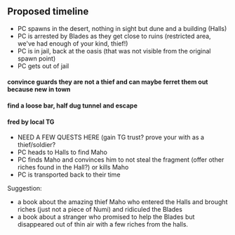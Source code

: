 ## Proposed timeline
- PC spawns in the desert, nothing in sight but dune and a building (Halls)
- PC is arrested by Blades as they get close to ruins (restricted area, we've had enough of your kind, thief!)
- PC is in jail, back at the oasis (that was not visible from the original spawn point)
- PC gets out of jail
#### convince guards they are not a thief and can maybe ferret them out because new in town
#### find a loose bar, half dug tunnel and escape
#### fred by local TG
- NEED A FEW QUESTS HERE (gain TG trust? prove your with as a thief/soldier?
- PC heads to Halls to find Maho
- PC finds Maho and convinces him to not steal the fragment (offer other riches found in the Hall?) or kills Maho
- PC is transported back to their time

Suggestion: 
- a book about the amazing thief Maho who entered the Halls and brought riches (just not a piece of Numi) and ridiculed the Blades
- a book about a stranger who promised to help the Blades but disappeared out of thin air with a few riches from the halls.